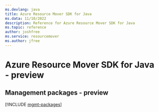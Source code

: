 ```yaml
---
ms.devlang: java
title: Azure Resource Mover SDK for Java
ms.data: 11/10/2022
description: Reference for Azure Resource Mover SDK for Java
ms.topic: reference
author: joshfree
ms.service: resourcemover
ms.author: jfree
---
```

# Azure Resource Mover SDK for Java - preview

## Management packages - preview
[!INCLUDE [mgmt-packages](resource-mover-mgmt-index.md)]